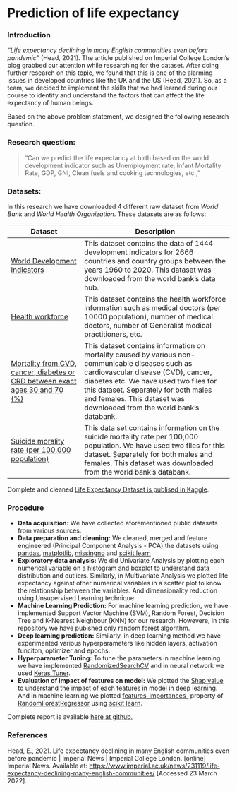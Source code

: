 # Prediction of life expectancy


### Introduction 
*“Life expectancy declining in many English communities even before pandemic”* (Head, 2021). The article published on Imperial College London’s blog grabbed our attention while researching for the dataset. After doing further research on this topic, we found that this is one of the alarming issues in developed countries like the UK and the US (Head, 2021). So, as a team, we decided to implement the skills that we had learned during our course to identify and understand the factors that can affect the life expectancy of human beings.

Based on the above problem statement, we designed the following research question.

### Research question:
> “Can we predict the life expectancy at birth based on the world development indicator such as Unemployment rate, Infant Mortality Rate, GDP, GNI, Clean fuels and cooking technologies, etc.,”

### Datasets:
In this research we have downloaded 4 different raw dataset from *World Bank* and *World Health Organization*. These datasets are as follows:

| Dataset  | Description |
| ------------- | ------------- |
| [World Development Indicators](https://databank.worldbank.org/data/download/WDI_csv.zip)  | This dataset contains the data of 1444 development indicators for 2666 countries and country groups between the years 1960 to 2020. This dataset was downloaded from the world bank’s data hub.  |
| [Health workforce](https://apps.who.int/gho/data/node.main.HWFGRP_0020?lang=en)  | This dataset contains the health workforce information such as medical doctors (per 10000 population), number of medical doctors, number of Generalist medical practitioners, etc.  |
| [Mortality from CVD, cancer, diabetes or CRD between exact ages 30 and 70 (%)](https://data.worldbank.org/indicator/SH.DYN.NCOM.ZS) | This dataset contains information on mortality caused by various non-communicable diseases such as cardiovascular disease (CVD), cancer, diabetes etc. We have used two files for this dataset. Separately for both males and females. This dataset was downloaded from the world bank’s databank. |
| [Suicide morality rate (per 100,000 population)](https://data.worldbank.org/indicator/SH.STA.SUIC.P5) | This data set contains information on the suicide mortality rate per 100,000 population. We have used two files for this dataset. Separately for both males and females. This dataset was downloaded from the world bank’s databank.  |


Complete and cleaned [Life Expectancy Dataset is publised in Kaggle](https://www.kaggle.com/datasets/kiranshahi/life-expectancy-dataset).

### Procedure
- **Data acquisition:** We have collected aforementioned public datasets from various sources.
- **Data preparation and cleaning:** We cleaned, merged and feature engineered (Principal Component Analysis - PCA) the datasets using [pandas](https://pandas.pydata.org/), [matplotlib](https://matplotlib.org/), [missingno](https://github.com/ResidentMario/missingno) and [scikit learn](https://scikit-learn.org/stable/)
- **Exploratory data analysis:** We did Univariate Analysis by plotting each numerical variable on a histogram and boxplot to understand data distribution and outliers. Similarly, in Multivariate Analysis we plotted life expectancy against other numerical variables in a scatter plot to know the relationship between the variables. And dimensionality reduction using Unsupervised Learning technique.
- **Machine Learning Prediction:** For machine learning prediction, we have implemented Support Vector Machine (SVM), Random Forest, Decision Tree and K-Nearest Neighbour (KNN) for our research. Howevere, in this repository we have pubished only random forest algorithm.
- **Deep learning prediction:** Similarly, in deep learning method we have experimented various hyperparameters like hidden layers, activation funciton, optimizer and epochs.
- **Hyperparameter Tuning:** To tune the parameters in machine learning we have implemented [RandomizedSearchCV](https://scikit-learn.org/stable/modules/generated/sklearn.model_selection.RandomizedSearchCV.html) and in neural network we used [Keras Tuner](https://keras.io/api/keras_tuner/).
- **Evaluation of impact of features on model:** We plotted the [Shap value](https://github.com/slundberg/shap) to understand the impact of each features in model in deep learning. And in machine learning we plotted [features_importances_](https://scikit-learn.org/stable/auto_examples/ensemble/plot_forest_importances.html) property of [RandomForestRegressor](https://scikit-learn.org/stable/modules/generated/sklearn.ensemble.RandomForestRegressor.html) using [scikit learn](https://scikit-learn.org/stable/).

Complete report is available [here at github.](report.pdf)

### References
Head, E., 2021. Life expectancy declining in many English communities even before pandemic | Imperial News | Imperial College London. [online] Imperial News. Available at: https://www.imperial.ac.uk/news/231119/life-expectancy-declining-many-english-communities/ [Accessed 23 March 2022].